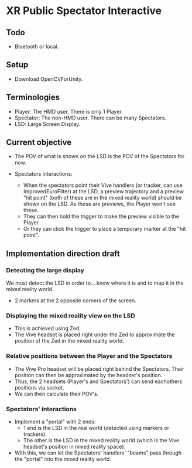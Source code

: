 # XR Public Spectator Interactive

## Todo

- Bluetooth or local.

## Setup

- Download OpenCVForUnity.

## Terminologies

- Player: The HMD user. There is only 1 Player.
- Spectator: The non-HMD user. There can be many Spectators.
- LSD: Large Screen Display.

## Current objective

- The POV of what is shown on the LSD is the POV of the Spectators for now.

- Spectators interactions:
  - When the spectators point their Vive handlers (or tracker, can use ImprovedEuroFilter) at the LSD, a preview trajectory and a preview "hit point" (both of these are in the mixed reality world) should be shown on the LSD. As these are previews, the Player won't see these.
  - They can then hold the trigger to make the preview visible to the Player.
  - Or they can click the trigger to place a temporary marker at the "hit point".

## Implementation direction draft

### Detecting the large display

We must detect the LSD in order to... know where it is and to map it in the mixed reality world.

- 2 markers at the 2 opposite corners of the screen.

### Displaying the mixed reality view on the LSD

- This is achieved using Zed.
- The Vive headset is placed right under the Zed to approximate the position of the Zed in the mixed reality world.

### Relative positions between the Player and the Spectators

- The Vive Pro headset will be placed right behind the Spectators. Their position can then be approximated by the headset's position.
- Thus, the 2 headsets (Player's and Spectators') can send eachothers positions via socket.
- We can then calculate their POV's.

### Spectators' interactions

- Implement a "portal" with 2 ends:
  - 1 end is the LSD in the real world (detected using markers or trackers).
  - The other is the LSD in the mixed reality world (which is the Vive headset's position in mixed reality space).
- With this, we can let the Spectators' handlers' "beams" pass through the "portal" into the mixed reality world.
